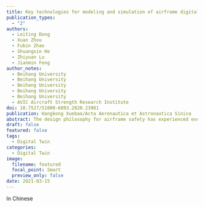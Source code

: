 ```yaml
---
title: Key technologies for modeling and simulation of airframe digital twin
publication_types:
  - "2"
authors:
  - Leiting Dong
  - Xuan Zhou
  - Fubin Zhao
  - Shuangxin He
  - Zhiyuan Lu
  - Jianmin Feng
author_notes:
  - Beihang University
  - Beihang University
  - Beihang University
  - Beihang University
  - Beihang University
  - AVIC Aircraft Strength Research Institute
doi: 10.7527/S1000-6893.2020.23981
publication: Hangkong Xuebao/Acta Aeronautica et Astronautica Sinica
abstract: The design philosophy for airframe safety has experienced evolution from static strength, safety life, damage tolerance and durability, to individual aircraft tracking, with a trend towards the airframe digital twin in the future. The airframe twin driven by the digital thread is a multidisciplinary, multi-physical, multi-scale, multi-fidelity, and multi-uncertainty virtual simulation system. It uses multi-source data such as online sensor monitoring, offline ground inspection, and aircraft operation history to reflect and predict the behavior and performance of the corresponding airframe physical entity during the entire lifespan. It is expected to reform the existing paradigm of airframe usage and maintenance. Focusing on fatigue life management, this study proposes five key modeling and simulation technologies, which are (a) acquisition of load and damage data, (b) multi-scale mechanical modeling of airframes, (c) high-performance simulation of damage development, (d) efficient digital twin construction based on Reduced Order Modeling (ROM), (e) Remaining Useful Life (RUL) assessment considering multi-source uncertainty and heterogeneous data. This article discusses the state of the art of the proposed five key technologies as well as future research directions, providing reference for the systematic study and engineering applications of the airframe digital twin. 
draft: false
featured: false
tags:
  - Digital Twin
categories:
  - Digital Twin
image:
  filename: featured
  focal_point: Smart
  preview_only: false
date: 2021-03-15
---
```

In Chinese
